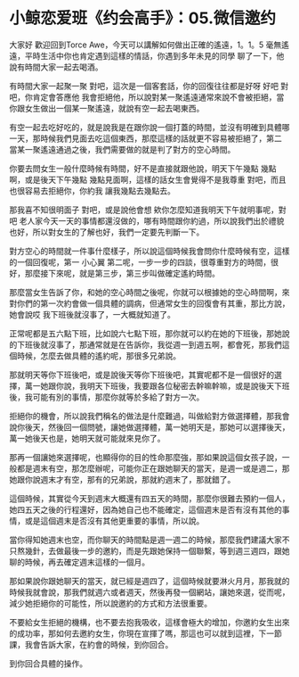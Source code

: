 # 小鲸恋爱班《约会高手》：05.微信邀约

大家好 歡迎回到Torce Awe，今天可以講解如何做出正確的遙遠，1。1。5 毫無遙遠，平時生活中你也肯定遇到這樣的情話，你遇到多年未見的同學 聊了一下，他說有時間大家一起去喝酒。

有時間大家一起聚一聚 對吧，這次是一個客套話，你的回復往往都是好呀 好吧 對吧，你肯定會答應他 我會拒絕他，所以說對某一聚遙遠通常來說不會被拒絕，當你跟女生做出一個某一聚遙遠，就說有空一起去喝東西。

有空一起去吃好吃的，就是說我是在跟你說一個打蓋的時間，並沒有明確到具體哪一天，那時候我們見面去吃這個東西，那麼這樣的話就更不容易被拒絕了，第二 當某一聚遙遠通過之後，我們需要做的就是判了對方的空心時間。

你要去問女生一般什麼時候有時間，好不是直接就跟他說，明天下午幾點 幾點啊，或是後天下午幾點 幾點見面啊，這樣的話女生會覺得不是我尊重 對吧，而且也很容易去拒絕你，你約我 讓我幾點去幾點去。

那我喜不知很明面子 對吧，或是說他會想 欸你怎麼知道我明天下午就明事呢，對吧 老人家今天一天的事情都還沒做的，哪有時間跟你約過，所以說我們出於禮貌也好，所以對女生的了解也好，我們一定要先判斷一下。

對方空心的時間就一件事什麼樣子，所以說這個時候我會問你什麼時候有空，這樣的一個回復呢，第一 小心翼 第二呢，一步一步的四談，很尊重對方的時間，很好，那麼接下來呢，就是第三步，第三步叫做確定遙約時間。

那麼當女生告訴了你，和她的空心時間之後呢，你就可以根據她的空心時間啊，來對你們的第一次約會做一個具體的調病，但通常女生的回復會有其重，那比方說，她會說哎 我下班後就沒事了，一大概就知道了。

正常呢都是五六點下班，比如說六七點下班，那你就可以約在她的下班後，那她說的下班後就沒事了，那通常就是在告訴你，我從週一到週五啊，都會死，那我們這個時候，怎麼去做具體的遙約呢，那很多兄弟說。

那就明天等你下班後吧，或是說後天等你下班後吧，其實呢都不是一個很好的選擇，萬一她跟你說，我明天下班後，我要跟各位秘密去幹嘛幹嘛，或是說後天下班後，我可能有別的事情，那麼你就等於多給了對方一次。

拒絕你的機會，所以說我們稱名的做法是什麼難過，叫做給對方做選擇體，那我會說你後天，然後回一個問號，讓她做選擇體，萬一她明天是，那她可以選擇後天，萬一她後天也是，她明天就可能就來見你了。

那再一個讓她來選擇呢，也顯得你的目的性命那麼強，那如果說這個女孩子說，一般都是週末有空，那怎麼辦呢，可能你正在跟她聊天的當天，是週一或是週二，那她跟你說週末才有空，那有的兄弟說，那就約週末了，那就錯了。

這個時候，其實從今天到週末大概還有四五天的時間，那麼你很難去預約一個人，她四五天之後的行程還好，因為她自己也不能確定，這個週末是否有沒有其他的事情，或是這個週末是否沒有其他更重要的事情，所以說。

當你得知她週末也空，而你聊天的時間點是週一週二的時候，那麼我們建議大家不只熬幾針，去做最後一步的邀約，而是先跟她保持一個聯繫，等到週三週四，跟她聊的時候，再去確定週末這樣的一個月。

那如果說你跟她聊天的當天，就已經是週四了，這個時候就要淋火月月，那我就的時候我就會說，那我們就週六或者週天，然後再發一個網站，讓她來選，從而呢，減少她拒絕你的可能性，所以說邀約的方式和方法很重要。

不要給女生拒絕的機構，也不要去抱我吸收，這樣會極大的增加，你邀約女生出來的成功率，那如何去邀約女生，你現在宣揮了嗎，那這也可以就到這裡，下一節課，我會告訴大家，在約會的時候，到你回合。

到你回合具體的操作。
